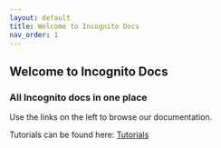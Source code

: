 ```yaml
---
layout: default
title: Welcome to Incognito Docs
nav_order: 1
---
```


## Welcome to Incognito Docs
### All Incognito docs in one place

Use the links on the left to browse our documentation.

Tutorials can be found here:
[Tutorials](#)